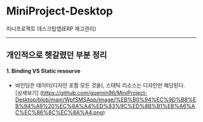 # MiniProject-Desktop
미니프로젝트 데스크탑앱(ERP 재고관리)

---------------------------------


## 개인적으로 헷갈렸던 부분 정리

#### 1. Binding VS Static resourve <br>
   - 바인딩은 데이터(디자인 포함 모든 것을), 스태틱 리소스는 디자인만 해당된다. <br>
  [상세보기] (https://github.com/guemin96/MiniProject-Desktop/blob/main/WpfSMSApp/image/%EB%B0%94%EC%9D%B8%EB%94%A9%20%EC%8A%A4%ED%83%9C%ED%8B%B1%EB%A6%AC%EC%86%8C%EC%8A%A4.png)<br>
<br>
